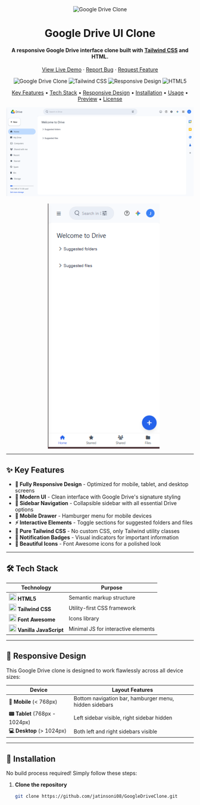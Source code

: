 <div align="center">
  <img src="https://upload.wikimedia.org/wikipedia/commons/thumb/1/12/Google_Drive_icon_%282020%29.svg/1200px-Google_Drive_icon_%282020%29.svg.png" 
       alt="Google Drive Clone" width="100">
  <h1>Google Drive UI Clone</h1>
  <h4>A responsive Google Drive interface clone built with 
      <a href="https://tailwindcss.com" target="_blank">Tailwind CSS</a> and HTML.</h4>

  <p>
    <a href="https://jatinsoni08.github.io/GoogleDriveClone/">View Live Demo</a> ·
    <a href="https://github.com/jatinsoni08/GoogleDriveClone/issues">Report Bug</a> ·
    <a href="https://github.com/jatinsoni08/GoogleDriveClone/issues">Request Feature</a>
  </p>

  <p>
    <img src="https://img.shields.io/badge/Google%20Drive-Clone-blue?style=for-the-badge&logo=google-drive" alt="Google Drive Clone">
    <img src="https://img.shields.io/badge/Tailwind-CSS-38B2AC?style=for-the-badge&logo=tailwind-css" alt="Tailwind CSS">
    <img src="https://img.shields.io/badge/Design-Responsive-green?style=for-the-badge" alt="Responsive Design">
    <img src="https://img.shields.io/badge/HTML5-E34F26?style=for-the-badge&logo=html5&logoColor=white" alt="HTML5">
  </p>

  <p>
    <a href="#key-features">Key Features</a> •
    <a href="#tech-stack">Tech Stack</a> •
    <a href="#responsive-design">Responsive Design</a> •
    <a href="#installation">Installation</a> •
    <a href="#usage">Usage</a> •
    <a href="#preview">Preview</a> •
    <a href="#license">License</a>
  </p>

  <div style="display: flex; justify-content: center; gap: 20px; flex-wrap: wrap;">
    <img src="googledrive.png" alt="Google Drive Clone Desktop Preview" width="600"> <br>
    <img src="mobileview.png" alt="Google Drive Clone Mobile Preview" width="300">
  </div>
</div>

---

## ✨ Key Features

- **📱 Fully Responsive Design** - Optimized for mobile, tablet, and desktop screens
- **🎨 Modern UI** - Clean interface with Google Drive's signature styling
- **🧭 Sidebar Navigation** - Collapsible sidebar with all essential Drive options
- **🍔 Mobile Drawer** - Hamburger menu for mobile devices
- **⚡ Interactive Elements** - Toggle sections for suggested folders and files
- **🎯 Pure Tailwind CSS** - No custom CSS, only Tailwind utility classes
- **🔔 Notification Badges** - Visual indicators for important information
- **🌈 Beautiful Icons** - Font Awesome icons for a polished look

---

## 🛠️ Tech Stack

| Technology | Purpose |
|------------|---------|
| <img src="https://cdn.worldvectorlogo.com/logos/html-1.svg" width="20" height="20"> **HTML5** | Semantic markup structure |
| <img src="https://cdn.worldvectorlogo.com/logos/tailwind-css-2.svg" width="20" height="20"> **Tailwind CSS** | Utility-first CSS framework |
| <img src="https://cdn.worldvectorlogo.com/logos/font-awesome-1.svg" width="20" height="20"> **Font Awesome** | Icons library |
| <img src="https://cdn.worldvectorlogo.com/logos/javascript-1.svg" width="20" height="20"> **Vanilla JavaScript** | Minimal JS for interactive elements |

---

## 📱 Responsive Design

This Google Drive clone is designed to work flawlessly across all device sizes:

| Device | Layout Features |
|--------|----------------|
| **📱 Mobile** (< 768px) | Bottom navigation bar, hamburger menu, hidden sidebars |
| **📟 Tablet** (768px - 1024px) | Left sidebar visible, right sidebar hidden |
| **💻 Desktop** (> 1024px) | Both left and right sidebars visible |

---

## 🚀 Installation

No build process required! Simply follow these steps:

1. **Clone the repository**
   ```bash
   git clone https://github.com/jatinsoni08/GoogleDriveClone.git
